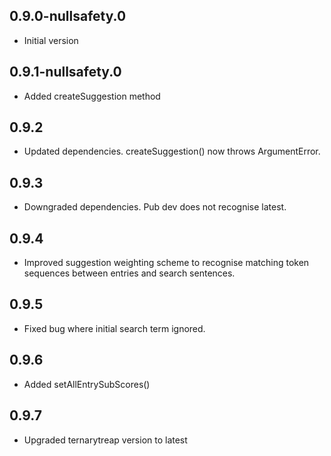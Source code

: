 ## 0.9.0-nullsafety.0

- Initial version

## 0.9.1-nullsafety.0

- Added createSuggestion method

## 0.9.2

- Updated dependencies. createSuggestion() now throws ArgumentError.

## 0.9.3

- Downgraded dependencies. Pub dev does not recognise latest.

## 0.9.4

- Improved suggestion weighting scheme to recognise matching token sequences between entries and search sentences.

## 0.9.5

- Fixed bug where initial search term ignored.

## 0.9.6

- Added setAllEntrySubScores()

## 0.9.7

- Upgraded ternarytreap version to latest
